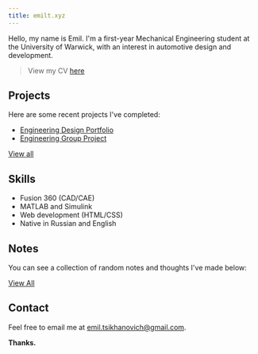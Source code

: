 ```yaml
---
title: emilt.xyz
---
```

Hello, my name is Emil. I'm a first-year Mechanical Engineering student at the University of Warwick, with an interest in automotive design and development.

>View my CV [here](https://drive.google.com/file/d/1pToYvn9GSWlTPdeS1-IEGbN8qMc472RJ/view)

## Projects

Here are some recent projects I've completed:

- [Engineering Design Portfolio](emil/projects/Engineering%20Design%20Portfolio.md)
- [Engineering Group Project](emil/projects/Engineering%20Dragster%20Group%20Project.md)

[View all](tags/projects)

## Skills 

- Fusion 360 (CAD/CAE)
- MATLAB and Simulink
- Web development (HTML/CSS)
- Native in Russian and English

## Notes

You can see a collection of random notes and thoughts I've made below:

[View All](/emil)

## Contact

Feel free to email me at [emil.tsikhanovich@gmail.com](https://mailto:emil.tsikhanovich@gmail.com).

**Thanks.**




